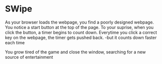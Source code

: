 <h1>SWipe</h1>

As your browser loads the webpage, you find a poorly designed webpage.
You notice a start button at the top of the page.
To your suprise, when you click the button, a timer begins to count down.
Everytime you click a correct key on the webpage, the timer gets pushed back.
-but it counts down faster each time

You grow tired of the game and close the window, searching for a new source of entertainment

